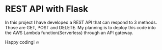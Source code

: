 # REST API with Flask
In this project I have developed a REST API that can respond to 3 methods.
Those are GET, POST and DELETE.
My planning is to deploy this code into the AWS Lambda function(Serverless) through an API gateway.

Happy coding! 🔥